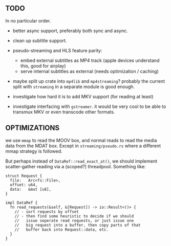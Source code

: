 ## TODO

In no particular order.

- better async support, preferably both sync and async.

- clean up subtitle support.

- pseudo-streaming and HLS feature parity:
  - embed external subtitles as MP4 track (apple devices understand this, good for airplay)
  - serve internal subtitles as external (needs optimization / caching)

- maybe split up crate into `mp4lib` and `mp4streaming`?
  probably the current split with `streaming` in a separate module
  is good enough.

- investigate how hard it is to add MKV support (for reading at least)

- investigate interfacing with `gstreamer`. it would be very cool to be able
  to transmux MKV or even transcode other formats.

## OPTIMIZATIONS

we use `mmap` to read the MOOV box, and normal reads to read the
media data from the MDAT box. Except in `streaming/pseudo.rs` where
a different mmap strategy is followed.

But perhaps instead of `DataRef::read_exact_at()`, we should implement
scatter-gather reading via a (scoped?) threadpool. Something like:

```
struct Request {
  file:   Arc<fs::File>,
  offset: u64,
  data:   &mut [u8],
}

impl DataRef {
  fn read_requests(&self, &[Request]) -> io::Result<()> {
    // - sort requests by offset
    // - then find some heuristic to decide if we should
    //   issue seperate read requests, or just issue one
    //   big request into a buffer, then copy parts of that
    //   buffer back into Request::data, etc.
  }
}
```


